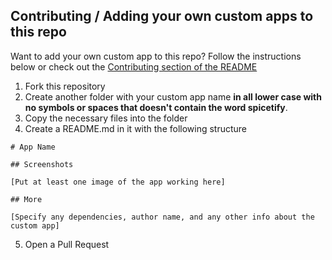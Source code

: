 ## Contributing / Adding your own custom apps to this repo
Want to add your own custom app to this repo? Follow the instructions below or check out the <a href="https://github.com/3raxton/spicetify-custom-apps#contributing--adding-your-own-custom-apps-to-this-repo"  target="_blank"> Contributing section of the README</a>

1. Fork this repository
2. Create another folder with your custom app name **in all lower case with no symbols or spaces that doesn't contain the word spicetify**. 
3. Copy the necessary files into the folder
4. Create a README.md in it with the following structure
```
# App Name

## Screenshots

[Put at least one image of the app working here]

## More

[Specify any dependencies, author name, and any other info about the custom app]
```
5. Open a Pull Request
